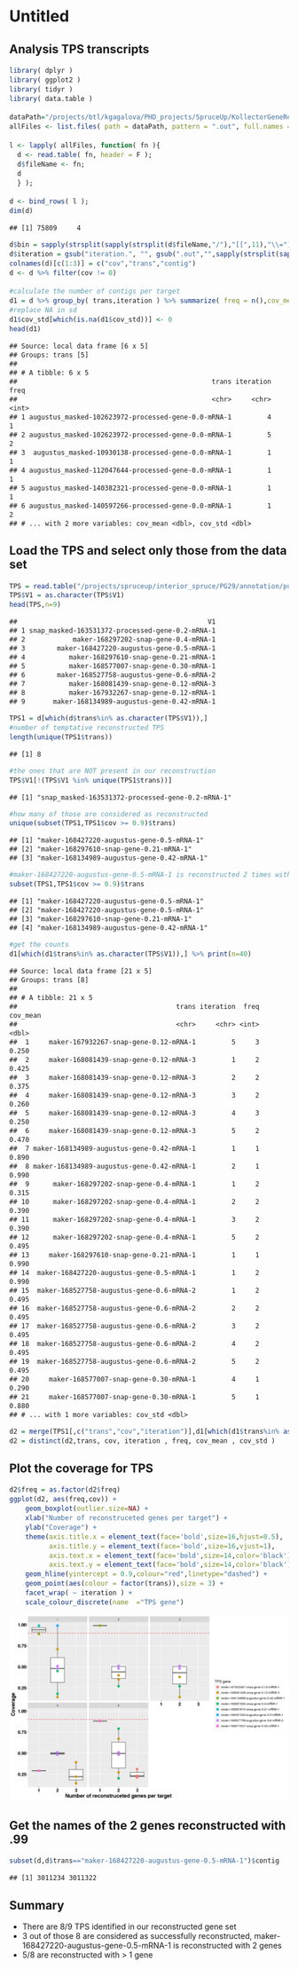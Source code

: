 Untitled
================

Analysis TPS transcripts
------------------------

``` r
library( dplyr )
library( ggplot2 )
library( tidyr )
library( data.table )

dataPath="/projects/btl/kgagalova/PHD_projects/SpruceUp/KollectorGeneReconstruction3species/RunKollector/data/CoverageKollectorWS"
allFiles <- list.files( path = dataPath, pattern = ".out", full.names = TRUE )

l <- lapply( allFiles, function( fn ){
  d <- read.table( fn, header = F );
  d$fileName <- fn;
  d
  } );

d <- bind_rows( l );
dim(d)
```

    ## [1] 75809     4

``` r
d$bin = sapply(strsplit(sapply(strsplit(d$fileName,"/"),"[[",11),"\\="),"[[",1)
d$iteration = gsub("iteration.", "", gsub(".out","",sapply(strsplit(sapply(strsplit(d$fileName,"/"),"[[",11),"\\="),"[[",2)))
colnames(d)[c(1:3)] = c("cov","trans","contig")
d <- d %>% filter(cov != 0)

#calculate the number of contigs per target
d1 = d %>% group_by( trans,iteration ) %>% summarize( freq = n(),cov_mean = mean(cov), cov_std = sd(cov) )
#replace NA in sd
d1$cov_std[which(is.na(d1$cov_std))] <- 0
head(d1)
```

    ## Source: local data frame [6 x 5]
    ## Groups: trans [5]
    ## 
    ## # A tibble: 6 x 5
    ##                                                 trans iteration  freq
    ##                                                 <chr>     <chr> <int>
    ## 1 augustus_masked-102623972-processed-gene-0.0-mRNA-1         4     1
    ## 2 augustus_masked-102623972-processed-gene-0.0-mRNA-1         5     2
    ## 3  augustus_masked-10930138-processed-gene-0.0-mRNA-1         1     1
    ## 4 augustus_masked-112047644-processed-gene-0.0-mRNA-1         1     1
    ## 5 augustus_masked-140382321-processed-gene-0.0-mRNA-1         1     1
    ## 6 augustus_masked-140597266-processed-gene-0.0-mRNA-1         1     2
    ## # ... with 2 more variables: cov_mean <dbl>, cov_std <dbl>

Load the TPS and select only those from the data set
----------------------------------------------------

``` r
TPS = read.table("/projects/spruceup/interior_spruce/PG29/annotation/putative-terpene-related-targets.txt")
TPS$V1 = as.character(TPS$V1)
head(TPS,n=9)
```

    ##                                                V1
    ## 1 snap_masked-163531372-processed-gene-0.2-mRNA-1
    ## 2            maker-168297202-snap-gene-0.4-mRNA-1
    ## 3        maker-168427220-augustus-gene-0.5-mRNA-1
    ## 4           maker-168297610-snap-gene-0.21-mRNA-1
    ## 5           maker-168577007-snap-gene-0.30-mRNA-1
    ## 6        maker-168527758-augustus-gene-0.6-mRNA-2
    ## 7           maker-168081439-snap-gene-0.12-mRNA-3
    ## 8           maker-167932267-snap-gene-0.12-mRNA-1
    ## 9       maker-168134989-augustus-gene-0.42-mRNA-1

``` r
TPS1 = d[which(d$trans%in% as.character(TPS$V1)),]
#number of temptative reconstructed TPS
length(unique(TPS1$trans))
```

    ## [1] 8

``` r
#the ones that are NOT present in our reconstruction
TPS$V1[!(TPS$V1 %in% unique(TPS1$trans))]
```

    ## [1] "snap_masked-163531372-processed-gene-0.2-mRNA-1"

``` r
#how many of those are considered as reconstructed
unique(subset(TPS1,TPS1$cov >= 0.9)$trans)
```

    ## [1] "maker-168427220-augustus-gene-0.5-mRNA-1" 
    ## [2] "maker-168297610-snap-gene-0.21-mRNA-1"    
    ## [3] "maker-168134989-augustus-gene-0.42-mRNA-1"

``` r
#maker-168427220-augustus-gene-0.5-mRNA-1 is reconstructed 2 times with cov 0.99
subset(TPS1,TPS1$cov >= 0.9)$trans
```

    ## [1] "maker-168427220-augustus-gene-0.5-mRNA-1" 
    ## [2] "maker-168427220-augustus-gene-0.5-mRNA-1" 
    ## [3] "maker-168297610-snap-gene-0.21-mRNA-1"    
    ## [4] "maker-168134989-augustus-gene-0.42-mRNA-1"

``` r
#get the counts
d1[which(d1$trans%in% as.character(TPS$V1)),] %>% print(n=40)
```

    ## Source: local data frame [21 x 5]
    ## Groups: trans [8]
    ## 
    ## # A tibble: 21 x 5
    ##                                        trans iteration  freq cov_mean
    ##                                        <chr>     <chr> <int>    <dbl>
    ##  1     maker-167932267-snap-gene-0.12-mRNA-1         5     3    0.250
    ##  2     maker-168081439-snap-gene-0.12-mRNA-3         1     2    0.425
    ##  3     maker-168081439-snap-gene-0.12-mRNA-3         2     2    0.375
    ##  4     maker-168081439-snap-gene-0.12-mRNA-3         3     2    0.260
    ##  5     maker-168081439-snap-gene-0.12-mRNA-3         4     3    0.250
    ##  6     maker-168081439-snap-gene-0.12-mRNA-3         5     2    0.470
    ##  7 maker-168134989-augustus-gene-0.42-mRNA-1         1     1    0.890
    ##  8 maker-168134989-augustus-gene-0.42-mRNA-1         2     1    0.990
    ##  9      maker-168297202-snap-gene-0.4-mRNA-1         1     2    0.315
    ## 10      maker-168297202-snap-gene-0.4-mRNA-1         2     2    0.390
    ## 11      maker-168297202-snap-gene-0.4-mRNA-1         3     2    0.390
    ## 12      maker-168297202-snap-gene-0.4-mRNA-1         5     2    0.495
    ## 13     maker-168297610-snap-gene-0.21-mRNA-1         1     1    0.990
    ## 14  maker-168427220-augustus-gene-0.5-mRNA-1         1     2    0.990
    ## 15  maker-168527758-augustus-gene-0.6-mRNA-2         1     2    0.495
    ## 16  maker-168527758-augustus-gene-0.6-mRNA-2         2     2    0.495
    ## 17  maker-168527758-augustus-gene-0.6-mRNA-2         3     2    0.495
    ## 18  maker-168527758-augustus-gene-0.6-mRNA-2         4     2    0.495
    ## 19  maker-168527758-augustus-gene-0.6-mRNA-2         5     2    0.495
    ## 20     maker-168577007-snap-gene-0.30-mRNA-1         4     1    0.290
    ## 21     maker-168577007-snap-gene-0.30-mRNA-1         5     1    0.880
    ## # ... with 1 more variables: cov_std <dbl>

``` r
d2 = merge(TPS1[,c("trans","cov","iteration")],d1[which(d1$trans%in% as.character(TPS$V1)),],by=c("trans","iteration"))
d2 = distinct(d2,trans, cov, iteration , freq, cov_mean , cov_std )
```

Plot the coverage for TPS
-------------------------

``` r
d2$freq = as.factor(d2$freq)
ggplot(d2, aes(freq,cov)) +
    geom_boxplot(outlier.size=NA) +
    xlab("Number of reconstruceted genes per target") +
    ylab("Coverage") +
    theme(axis.title.x = element_text(face='bold',size=16,hjust=0.5),
          axis.title.y = element_text(face='bold',size=16,vjust=1),
          axis.text.x = element_text(face='bold',size=14,color='black'),
          axis.text.y = element_text(face='bold',size=14,color='black')) +  
    geom_hline(yintercept = 0.9,colour="red",linetype="dashed") + 
    geom_point(aes(colour = factor(trans)),size = 3) + 
    facet_wrap( ~ iteration ) + 
    scale_colour_discrete(name  ="TPS gene")
```

![](images/unnamed-chunk-3-1.png)

Get the names of the 2 genes reconstructed with .99
---------------------------------------------------

``` r
subset(d,d$trans=="maker-168427220-augustus-gene-0.5-mRNA-1")$contig
```

    ## [1] 3011234 3011322

Summary
-------

-   There are 8/9 TPS identified in our reconstructed gene set
-   3 out of those 8 are considered as successfully reconstructed, maker-168427220-augustus-gene-0.5-mRNA-1 is reconstructed with 2 genes
-   5/8 are reconstructed with \> 1 gene
